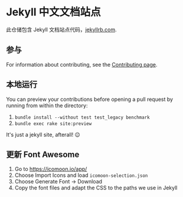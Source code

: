 # Jekyll 中文文档站点

此仓储包含 Jekyll 文档站点代码，[jekyllrb.com](https://jekyllrb.com/).

## 参与

For information about contributing, see the [Contributing page](https://jekyllrb.com/docs/contributing/).

## 本地运行

You can preview your contributions before opening a pull request by running from within the directory:

1. `bundle install --without test test_legacy benchmark`
2. `bundle exec rake site:preview`

It's just a jekyll site, afterall! :wink:

## 更新 Font Awesome

1. Go to <https://icomoon.io/app/>
2. Choose Import Icons and load `icomoon-selection.json`
3. Choose Generate Font → Download
4. Copy the font files and adapt the CSS to the paths we use in Jekyll
